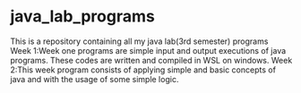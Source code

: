 # java_lab_programs
This is a repository containing all my java lab(3rd semester) programs  
Week 1:Week one programs are simple input and output executions of java programs. These codes are written and compiled in WSL on windows.
Week 2:This week program consists of applying simple and basic concepts of java and with the usage of some simple logic.
